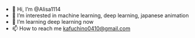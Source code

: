 - 👋 Hi, I’m @Alisa1114
- 👀 I’m interested in machine learning, deep learning, japanese animation 
- 🌱 I’m learning deep learning now
- 📫 How to reach me kafuchino0410@gmail.com

<!---
Alisa1114/Alisa1114 is a ✨ special ✨ repository because its `README.md` (this file) appears on your GitHub profile.
You can click the Preview link to take a look at your changes.
--->
